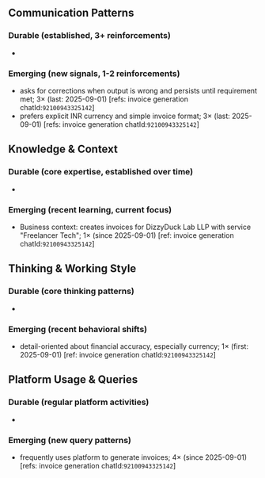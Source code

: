 ## Communication Patterns
### Durable (established, 3+ reinforcements)
- 

### Emerging (new signals, 1-2 reinforcements)
- asks for corrections when output is wrong and persists until requirement met; 3× (last: 2025-09-01) [refs: invoice generation chatId:`92100943325142`]
- prefers explicit INR currency and simple invoice format; 3× (last: 2025-09-01) [refs: invoice generation chatId:`92100943325142`]

## Knowledge & Context
### Durable (core expertise, established over time)
- 

### Emerging (recent learning, current focus)
- Business context: creates invoices for DizzyDuck Lab LLP with service "Freelancer Tech"; 1× (since 2025-09-01) [ref: invoice generation chatId:`92100943325142`]

## Thinking & Working Style
### Durable (core thinking patterns)
- 

### Emerging (recent behavioral shifts)
- detail-oriented about financial accuracy, especially currency; 1× (first: 2025-09-01) [ref: invoice generation chatId:`92100943325142`]

## Platform Usage & Queries
### Durable (regular platform activities)
- 

### Emerging (new query patterns)
- frequently uses platform to generate invoices; 4× (since 2025-09-01) [refs: invoice generation chatId:`92100943325142`]